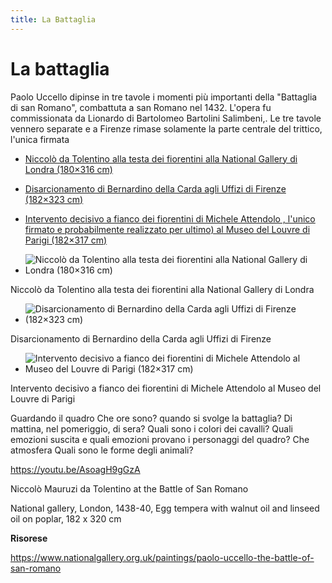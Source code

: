 ```yaml
---
title: La Battaglia
---
```


# La battaglia

Paolo Uccello dipinse in tre tavole i momenti più importanti della "Battaglia di san Romano", combattuta a san Romano nel 1432. L'opera fu commissionata da Lionardo di Bartolomeo Bartolini Salimbeni,.
Le tre tavole vennero separate e a Firenze rimase solamente la parte centrale del trittico, l'unica firmata

- [Niccolò da Tolentino alla testa dei fiorentini alla National Gallery di Londra (180×316 cm)](
https://upload.wikimedia.org/wikipedia/commons/9/98/San_Romano_Battle_%28Paolo_Uccello%2C_London%29_01.jpg)

- [Disarcionamento di Bernardino della Carda agli Uffizi di Firenze (182×323 cm)]( https://upload.wikimedia.org/wikipedia/commons/d/df/La_batalla_de_San_Romano%2C_por_Paolo_Uccello.jpg)

- [Intervento decisivo a fianco dei fiorentini di Michele Attendolo , l'unico firmato e probabilmente realizzato per ultimo) al Museo del Louvre di Parigi (182×317  cm)]( https://upload.wikimedia.org/wikipedia/commons/d/d6/San_Romano_Battle_%28Paolo_Uccello%2C_Paris%29_01.jpg)

- ![Niccolò da Tolentino alla testa dei fiorentini alla National Gallery di Londra (180×316 cm)](
https://upload.wikimedia.org/wikipedia/commons/9/98/San_Romano_Battle_%28Paolo_Uccello%2C_London%29_01.jpg)

Niccolò da Tolentino alla testa dei fiorentini alla National Gallery di Londra

- ![Disarcionamento di Bernardino della Carda agli Uffizi di Firenze (182×323 cm)]( https://upload.wikimedia.org/wikipedia/commons/d/df/La_batalla_de_San_Romano%2C_por_Paolo_Uccello.jpg)

Disarcionamento di Bernardino della Carda agli Uffizi di Firenze

- ![Intervento decisivo a fianco dei fiorentini di Michele Attendolo al Museo del Louvre di Parigi (182×317  cm)]( https://upload.wikimedia.org/wikipedia/commons/d/d6/San_Romano_Battle_%28Paolo_Uccello%2C_Paris%29_01.jpg)

Intervento decisivo a fianco dei fiorentini di Michele Attendolo al Museo del Louvre di Parigi





Guardando il quadro
Che ore sono? quando si svolge la battaglia? Di mattina, nel pomeriggio, di sera?
Quali sono i colori dei cavalli?
Quali emozioni suscita e quali emozioni provano i personaggi del quadro? 
Che atmosfera 
Quali sono le forme degli animali?

https://youtu.be/AsoagH9gGzA



Niccolò Mauruzi da Tolentino at the Battle of San Romano

National gallery, London, 1438-40, Egg tempera with walnut oil and linseed oil on poplar, 182 x 320 cm


**Risorese**


https://www.nationalgallery.org.uk/paintings/paolo-uccello-the-battle-of-san-romano
